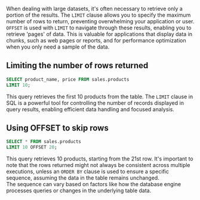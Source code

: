 When dealing with large datasets, it's often necessary to retrieve only a portion of the results. 
The `LIMIT` clause allows you to specify the maximum number of rows to return, preventing overwhelming your application or user. 
`OFFSET` is used with `LIMIT` to navigate through these results, enabling you to retrieve 'pages' of data. This is valuable for applications that display data in chunks, such as web pages or reports, and for performance optimization when you only need a sample of the data. 

## Limiting the number of rows returned

```sql
SELECT product_name, price FROM sales.products 
LIMIT 10;
```

This query retrieves the first 10 products from the table.
The `LIMIT` clause in SQL is a powerful tool for controlling the number of records displayed in query results, enabling efficient data handling and focused analysis. 

## Using OFFSET to skip rows

```sql
SELECT * FROM sales.products 
LIMIT 10 OFFSET 20;
```

This query retrieves 10 products, starting from the 21st row.
It's important to note that the rows returned might not always be consistent across multiple executions, unless an `ORDER BY` clause is used to ensure a specific sequence, assuming the data in the table remains unchanged.  
The sequence can vary based on factors like how the database engine processes queries or changes in the underlying table data. 